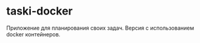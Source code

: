 # taski-docker

Приложение для планирования своих задач.
Версия с использованием docker контейнеров.
